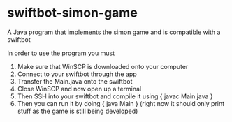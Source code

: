 # swiftbot-simon-game
A Java program that implements the simon game and is compatible with a swiftbot

In order to use the program you must

1. Make sure that WinSCP is downloaded onto your computer
2. Connect to your swiftbot through the app
3. Transfer the Main.java onto the swiftbot
4. Close WinSCP and now open up a terminal
5. Then SSH into your swiftbot and compile it using {  javac Main.java  }
6. Then you can run it by doing { java Main } (right now it should only print stuff as the game is still being developed)
